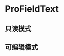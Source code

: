 # ProFieldText

## 只读模式

<demo src="./demo/demo1.vue"></demo>


## 可编辑模式

<demo src="./demo/demo2.vue"></demo>
